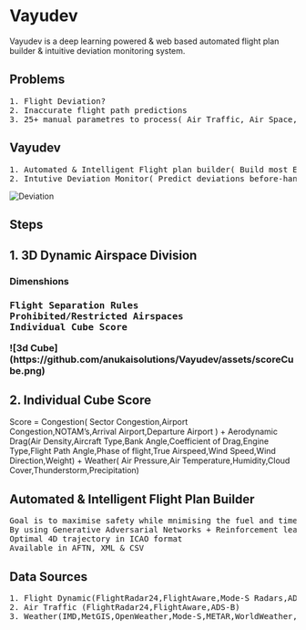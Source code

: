 # Vayudev
Vayudev is a deep learning powered & web based automated flight plan builder & intuitive deviation monitoring system.

<h2>Problems</h2>
<pre>
1. Flight Deviation?
2. Inaccurate flight path predictions
3. 25+ manual parametres to process( Air Traffic, Air Space, Wind speed, Wind Direction etc)
</pre>

<h2>Vayudev</h2>
<pre>
1. Automated & Intelligent Flight plan builder( Build most Economical flight plan in seconds )
2. Intutive Deviation Monitor( Predict deviations before-hand )
</pre>

![Deviation](https://github.com/anukaisolutions/Vayudev/assets/deviation.png)

<h2>Steps</h2>
<h2>1. 3D Dynamic Airspace Division</h2>
<h3>Dimenshions<h3>
<pre>
Flight Separation Rules
Prohibited/Restricted Airspaces
Individual Cube Score
</pre>
![3d Cube](https://github.com/anukaisolutions/Vayudev/assets/scoreCube.png)
  
<h2>2. Individual Cube Score</h2>
Score = Congestion( Sector Congestion,Airport Congestion,NOTAM’s,Arrival Airport,Departure Airport ) 
      + Aerodynamic Drag(Air Density,Aircraft Type,Bank Angle,Coefficient of Drag,Engine Type,Flight Path Angle,Phase of                flight,True Airspeed,Wind Speed,Wind Direction,Weight) 
      + Weather( Air Pressure,Air Temperature,Humidity,Cloud Cover,Thunderstorm,Precipitation)

<h2>Automated & Intelligent Flight Plan Builder</h2>
<pre>
Goal is to maximise safety while mnimising the fuel and time.
By using Generative Adversarial Networks + Reinforcement learning it will Output: 
Optimal 4D trajectory in ICAO format
Available in AFTN, XML & CSV
</pre>
     
     
<h2>Data Sources</h2>
<pre>
1. Flight Dynamic(FlightRadar24,FlightAware,Mode-S Radars,ADS-B,Aircraft performance files(.opf))
2. Air Traffic (FlightRadar24,FlightAware,ADS-B)
3. Weather(IMD,MetGIS,OpenWeather,Mode-S,METAR,WorldWeather,NOAA,University of Wyoming,UASS(Radiosonde))
</pre>

